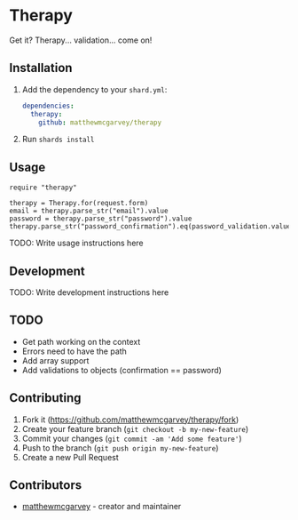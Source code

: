 # Therapy

Get it? Therapy... validation... come on!

## Installation

1. Add the dependency to your `shard.yml`:

   ```yaml
   dependencies:
     therapy:
       github: matthewmcgarvey/therapy
   ```

2. Run `shards install`

## Usage

```crystal
require "therapy"

therapy = Therapy.for(request.form)
email = therapy.parse_str("email").value
password = therapy.parse_str("password").value
therapy.parse_str("password_confirmation").eq(password_validation.value?).valid!
```

TODO: Write usage instructions here

## Development

TODO: Write development instructions here

## TODO

- Get path working on the context
- Errors need to have the path
- Add array support
- Add validations to objects (confirmation == password)

## Contributing

1. Fork it (<https://github.com/matthewmcgarvey/therapy/fork>)
2. Create your feature branch (`git checkout -b my-new-feature`)
3. Commit your changes (`git commit -am 'Add some feature'`)
4. Push to the branch (`git push origin my-new-feature`)
5. Create a new Pull Request

## Contributors

- [matthewmcgarvey](https://github.com/matthewmcgarvey) - creator and maintainer
